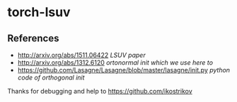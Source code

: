 # torch-lsuv

## References

* http://arxiv.org/abs/1511.06422 *LSUV paper*
* http://arxiv.org/abs/1312.6120 *ortonormal init which we use here to*
* https://github.com/Lasagne/Lasagne/blob/master/lasagne/init.py *python code of orthogonal init*

Thanks for debugging and help to https://github.com/ikostrikov
